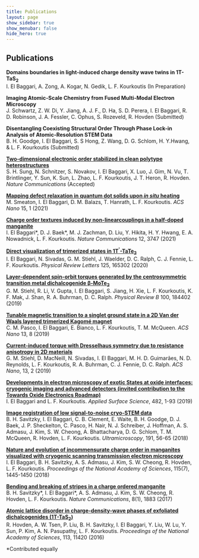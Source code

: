 ```yaml
---
title: Publications
layout: page
show_sidebar: true
show_menubar: false
hide_hero: true
---
```


## Publications


**Domains boundaries in light-induced charge density wave twins in 1T-TaS<sub>2</sub>**<br/>
I. El Baggari, A. Zong, A. Kogar, N. Gedik, L. F. Kourkoutis (In Preparation) 

**Imaging Atomic-Scale Chemistry from Fused Multi-Modal Electron Microscopy**<br/>
J. Schwartz, Z. W. Di, Y. Jiang, A.  J. F., D. Ha, S. D. Perera, I. El Baggari, R. D. Robinson, J. A. Fessler, C. Ophus, S. Rozeveld,  R. Hovden (Submitted)

**Disentangling Coexisting Structural Order Through Phase Lock-in Analysis of Atomic-Resolution STEM Data**<br/>
B. H. Goodge, I. El Baggari, S. S Hong, Z. Wang, D. G. Schlom, H. Y.Hwang, & L. F. Kourkoutis (Submitted)

[**Two-dimensional electronic order stabilized in clean polytype heterostructures**](https://arxiv.org/abs/2102.09079)<br/>
S. H. Sung, N. Schnitzer, S. Novakov, I. El Baggari, X. Luo, J. Gim, N. Vu, T. Brintlinger, Y. Sun, K. Sun, L. Zhao, L. F. Kourkoutis, J. T. Heron, R. Hovden. *Nature Communications* (Accepted)

[**Mapping defect relaxation in quantum dot solids upon <em>in situ</em> heating**](https://pubs.acs.org/doi/10.1021/acsnano.0c06990)<br/>
M. Smeaton, I. El Baggari, D. M. Balazs, T. Hanrath, L. F. Kourkoutis. *ACS Nano* 15, 1 (2021) 

[**Charge order textures induced by non-linearcouplings in a half-doped manganite**](https://www.nature.com/articles/s41467-021-24026-7)<br/>
I. El Baggari\*, D. J. Baek\*, M. J. Zachman, D. Liu, Y. Hikita, H. Y. Hwang, E. A. Nowadnick, L. F. Kourkoutis. *Nature Communications* 12, 3747 (2021)

[**Direct visualization of trimerized states in 1T<sup>'</sup>-TaTe<sub>2</sub>**](https://journals.aps.org/prl/abstract/10.1103/PhysRevLett.125.165302)<br/>
I. El Baggari, N. Sivadas, G. M. Stiehl, J. Waelder, D. C. Ralph, C. J. Fennie, L. F. Kourkoutis. *Physical Review Letters* 125, 165302 (2020)

[**Layer-dependent spin-orbit torques generated by the centrosymmetric transition metal dichalcogenide β-MoTe<sub>2</sub>**](https://journals.aps.org/prb/abstract/10.1103/PhysRevB.100.184402)<br/>
G. M. Stiehl, R. Li, V. Gupta, I. El Baggari, S. Jiang, H. Xie, L. F. Kourkoutis, K. F. Mak, J. Shan, R. A. Buhrman, D. C. Ralph. *Physical Review B* 100, 184402 (2019)

[**Tunable magnetic transition to a singlet ground state in a 2D Van der Waals layered trimerized Kagomé magnet**](https://pubs.acs.org/doi/10.1021/acsnano.9b04392)<br/>
C. M. Pasco, I. El Baggari, E. Bianco, L. F. Kourkoutis, T. M. McQueen. *ACS Nano* 13, 8 (2019)

[**Current-induced torque with Dresselhaus symmetry due to resistance anisotropy in 2D materials**](https://pubs.acs.org/doi/abs/10.1021/acsnano.8b09663)<br/>
G. M. Stiehl, D. MacNeill, N. Sivadas, I. El Baggari, M. H. D. Guimarães, N. D. Reynolds, L. F. Kourkoutis, R. A. Buhrman, C. J. Fennie, D. C. Ralph. *ACS Nano*, 13, 2 (2019)

[**Developments in electron microscopy of exotic States at oxide interfaces: cryogenic imaging and advanced detectors (invited contribution to the Towards Oxide Electronics Roadmap)**](https://www.sciencedirect.com/science/article/pii/S0169433219309432?via%3Dihub)<br/>
I. El Baggari and L. F. Kourkoutis. *Applied Surface Science*, 482, 1-93 (2019)

[**Image registration of low signal-to-noise cryo-STEM data**](https://www.sciencedirect.com/science/article/pii/S0304399117304369)<br/>
B. H. Savitzky, I. El Baggari, C. B. Clement, E. Waite, B. H. Goodge, D. J. Baek, J. P. Sheckelton, C. Pasco, H. Nair, N. J. Schreiber, J. Hoffman, A. S. Admasu, J. Kim, S. W. Cheong, A. Bhattacharya, D. G. Schlom, T. M. McQueen, R. Hovden, L. F. Kourkoutis. *Ultramicroscopy*, 191, 56-65 (2018)

[**Nature and evolution of incommensurate charge order in manganites visualized with cryogenic scanning transmission electron microscopy**](http://www.pnas.org/content/early/2018/01/29/1714901115)<br/>
I. El Baggari, B. H. Savitzky, A. S. Admasu, J. Kim, S. W. Cheong, R. Hovden, L. F. Kourkoutis. *Proceedings of the National Academy of Sciences*, 115(7), 1445-1450 (2018)

[**Bending and breaking of stripes in a charge ordered manganite**](https://www.nature.com/articles/s41467-017-02156-1)<br/>
B. H. Savitzky\*, I. El Baggari\*, A. S. Admasu, J. Kim, S. W. Cheong, R. Hovden, L. F. Kourkoutis. *Nature Communications*, 8(1), 1883 (2017) 

[**Atomic lattice disorder in charge-density-wave phases of exfoliated dichalcogenides (1T-TaS<sub>2</sub>)**](http://www.pnas.org/content/113/41/11420)<br/>
R. Hovden, A. W. Tsen, P. Liu, B. H. Savitzky, I. El Baggari, Y. Liu, W. Lu, Y. Sun, P. Kim, A. N. Pasupathy, L. F. Kourkoutis. *Proceedings of the National Academy of Sciences*, 113, 11420 (2016)


\*Contributed equally



